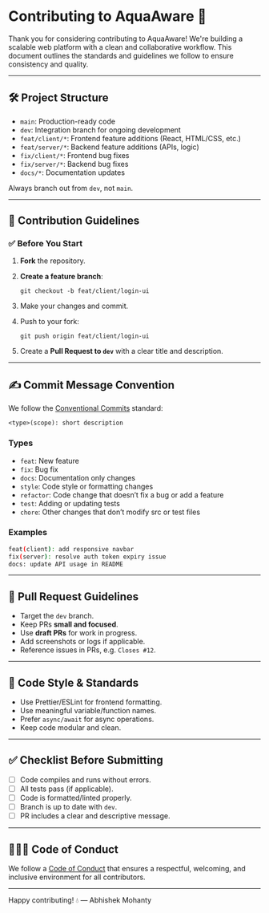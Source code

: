 # Contributing to AquaAware 🌊

Thank you for considering contributing to AquaAware! We're building a scalable web platform with a clean and collaborative workflow. This document outlines the standards and guidelines we follow to ensure consistency and quality.

---

## 🛠️ Project Structure

- `main`: Production-ready code  
- `dev`: Integration branch for ongoing development  
- `feat/client/*`: Frontend feature additions (React, HTML/CSS, etc.)  
- `feat/server/*`: Backend feature additions (APIs, logic)  
- `fix/client/*`: Frontend bug fixes  
- `fix/server/*`: Backend bug fixes  
- `docs/*`: Documentation updates  

Always branch out from `dev`, not `main`.

---

## 🧾 Contribution Guidelines

### ✅ Before You Start

1. **Fork** the repository.
2. **Create a feature branch**:
   
   ```
   git checkout -b feat/client/login-ui
   ```
4. Make your changes and commit.
5. Push to your fork:
   
   ```
   git push origin feat/client/login-ui
   ```
7. Create a **Pull Request to `dev`** with a clear title and description.

---

## ✍️ Commit Message Convention

We follow the [Conventional Commits](https://www.conventionalcommits.org/en/v1.0.0/) standard:

```
<type>(scope): short description
```

### Types

* `feat`: New feature
* `fix`: Bug fix
* `docs`: Documentation only changes
* `style`: Code style or formatting changes
* `refactor`: Code change that doesn’t fix a bug or add a feature
* `test`: Adding or updating tests
* `chore`: Other changes that don’t modify src or test files

### Examples

```bash
feat(client): add responsive navbar
fix(server): resolve auth token expiry issue
docs: update API usage in README
```

---

## 🔀 Pull Request Guidelines

* Target the `dev` branch.
* Keep PRs **small and focused**.
* Use **draft PRs** for work in progress.
* Add screenshots or logs if applicable.
* Reference issues in PRs, e.g. `Closes #12`.

---

## 🧪 Code Style & Standards

* Use Prettier/ESLint for frontend formatting.
* Use meaningful variable/function names.
* Prefer `async/await` for async operations.
* Keep code modular and clean.

---

## ✅ Checklist Before Submitting

* [ ] Code compiles and runs without errors.
* [ ] All tests pass (if applicable).
* [ ] Code is formatted/linted properly.
* [ ] Branch is up to date with `dev`.
* [ ] PR includes a clear and descriptive message.

---

## 🧑‍🤝‍🧑 Code of Conduct

We follow a [Code of Conduct](./CODE_OF_CONDUCT.md) that ensures a respectful, welcoming, and inclusive environment for all contributors.

---

Happy contributing! 💧
— Abhishek Mohanty